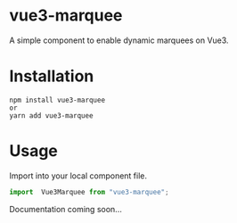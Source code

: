 # vue3-marquee

A simple component to enable dynamic marquees on Vue3.


# Installation

```shell
npm install vue3-marquee
or
yarn add vue3-marquee
```

# Usage

Import into your local component file.

```js
import  Vue3Marquee from "vue3-marquee";
```


Documentation coming soon...